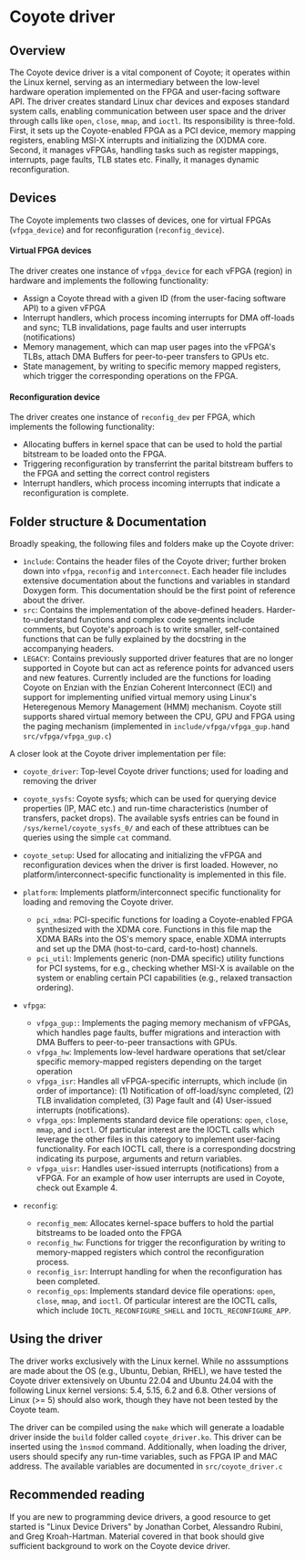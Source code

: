 # Coyote driver

## Overview
The Coyote device driver is a vital component of Coyote; it operates within the Linux kernel, serving as an intermediary between the low-level hardware operation implemented on the FPGA and user-facing software API. The driver creates standard Linux char devices and exposes standard system calls, enabling communication between user space and the driver through calls like `open`, `close`, `mmap`, and `ioctl`. Its responsibility is three-fold. First, it sets up the Coyote-enabled FPGA as a PCI device, memory mapping registers, enabling MSI-X interrupts and initializing the (X)DMA core. Second, it manages vFPGAs, handling tasks such as register mappings, interrupts, page faults, TLB states etc. Finally, it manages dynamic reconfiguration. 

## Devices
The Coyote implements two classes of devices, one for virtual FPGAs (```vfpga_device```) and for reconfiguration (```reconfig_device```).

#### Virtual FPGA devices
The driver creates one instance of ```vfpga_device``` for each vFPGA (region) in hardware and implements the following functionality:
- Assign a Coyote thread with a given ID (from the user-facing software API) to a given vFPGA
- Interrupt handlers, which process incoming interrupts for DMA off-loads and sync; TLB invalidations, page faults and user interrupts (notifications)
- Memory management, which can map user pages into the vFPGA's TLBs, attach DMA Buffers for peer-to-peer transfers to GPUs etc.
- State management, by writing to specific memory mapped registers, which trigger the corresponding operations on the FPGA.

#### Reconfiguration device
The driver creates one instance of ```reconfig_dev``` per FPGA, which implements the following functionality:
- Allocating buffers in kernel space that can be used to hold the partial bitstream to be loaded onto the FPGA.
- Triggering reconfiguration by transferrint the parital bitstream buffers to the FPGA and setting the correct control registers
- Interrupt handlers, which process incoming interrupts that indicate a reconfiguration is complete.

## Folder structure & Documentation
Broadly speaking, the following files and folders make up the Coyote driver:
- ```ìnclude```: Contains the header files of the Coyote driver; further broken down into ```vfpga```, ```reconfig``` and ```ìnterconnect```. Each header file includes extensive documentation about the functions and variables in standard Doxygen form. This documentation should be the first point of reference about the driver.
- ```src```: Contains the implementation of the above-defined headers. Harder-to-understand functions and complex code segments include comments, but Coyote's approach is to write smaller, self-contained functions that can be fully explained by the docstring in the accompanying headers.
- ```LEGACY```: Contains previously supported driver features that are no longer supported in Coyote but can act as reference points for advanced users and new features. Currently included are the functions for loading Coyote on Enzian with the Enzian Coherent Interconnect (ECI) and support for implementing unified virtual memory using Linux's Heteregenous Memory Management (HMM) mechanism. Coyote still supports shared virtual memory between the CPU, GPU and FPGA using the paging mechanism (implemented in ```include/vfpga/vfpga_gup.h```and ```src/vfpga/vfpga_gup.c```)

A closer look at the Coyote driver implementation per file:
- ```coyote_driver```: Top-level Coyote driver functions; used for loading and removing the driver
- ```coyote_sysfs```: Coyote sysfs; which can be used for querying device properties (IP, MAC etc.) and run-time characteristics (number of transfers, packet drops). The available sysfs entries can be found in ```/sys/kernel/coyote_sysfs_0/``` and each of these attribtues can be queries using the simple ```cat``` command.
- ```coyote_setup```: Used for allocating and initializing the vFPGA and reconfiguration devices when the driver is first loaded. However, no platform/interconnect-specific functionality is implemented in this file.

- ```platform```: Implements platform/interconnect specific functionality for loading and removing the Coyote driver.
    * ```pci_xdma```: PCI-specific functions for loading a Coyote-enabled FPGA synthesized with the XDMA core. Functions in this file map the XDMA BARs into the OS's  memory space, enable XDMA interrupts and set up the DMA (host-to-card, card-to-host) channels. 
    * ```pci_util```: Implements generic (non-DMA specific) utility functions for PCI systems, for e.g., checking whether MSI-X is available on the system or enabling certain PCI capabilities (e.g., relaxed transaction ordering).

- ```vfpga```: 
    * ```vfpga_gup:```: Implements the paging memory mechanism of vFPGAs, which handles page faults, buffer migrations and interaction with DMA Buffers to peer-to-peer transactions with GPUs.
    * ```vfpga_hw```: Implements low-level hardware operations that set/clear specific memory-mapped registers depending on the target operation 
    * ```vfpga_isr```: Handles all vFPGA-specific interrupts, which include (in order of importance): (1) Notification of off-load/sync completed, (2) TLB invalidation completed, (3) Page fault and (4) User-issued interrupts (notifications). 
    * ```vfpga_ops```: Implements standard device file operations:  `open`, `close`, `mmap`, and `ioctl`. Of particular interest are the IOCTL calls which leverage the other files in this category to implement user-facing functionality. For each IOCTL call, there is a corresponding docstring indicating its purpose, arguments and return variables.
    * ```vfpga_uisr```: Handles user-issued interrupts (notifications) from a vFPGA. For an example of how user interrupts are used in Coyote, check out Example 4.


- ```reconfig```:
    * ```reconfig_mem```: Allocates kernel-space buffers to hold the partial bitstreams to be loaded onto the FPGA
    * ```reconfig_hw```: Functions for trigger the reconfiguration by writing to memory-mapped registers which control the reconfiguration process.
    * ```reconfig_isr```: Interrupt handling for when the reconfiguration has been completed.
    * ```reconfig_ops```: Implements standard device file operations:  `open`, `close`, `mmap`, and `ioctl`. Of particular interest are the IOCTL calls, which include ```ÌOCTL_RECONFIGURE_SHELL``` and ```ÌOCTL_RECONFIGURE_APP```.

## Using the driver
The driver works exclusively with the Linux kernel. While no asssumptions are made about the OS (e.g., Ubuntu, Debian, RHEL), we have tested the Coyote driver extensively on Ubuntu 22.04 and Ubuntu 24.04 with the following Linux kernel versions: 5.4, 5.15, 6.2 and 6.8. Other versions of Linux (>= 5) should also work, though they have not been tested by the Coyote team.

The driver can be compiled using the ```make``` which will generate a loadable driver inside the ```build``` folder called ```coyote_driver.ko```. This driver can be inserted using the ```ìnsmod``` command. Additionally, when loading the driver, users should specify any run-time variables, such as FPGA IP and MAC address. The available variables are documented in ```src/coyote_driver.c```


## Recommended reading
If you are new to programming device drivers, a good resource to get started is "Linux Device Drivers" by Jonathan Corbet, Alessandro Rubini, and Greg Kroah-Hartman. Material covered in that book should give sufficient background to work on the Coyote device driver.